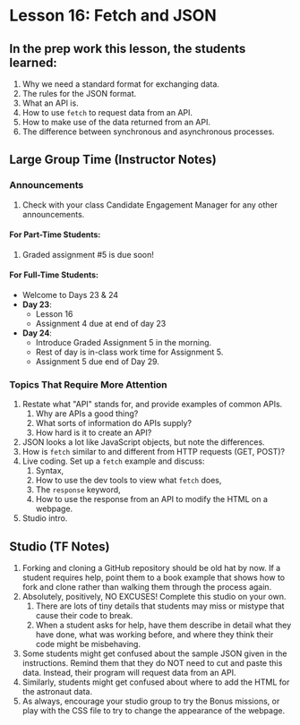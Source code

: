 # Lesson 16: Fetch and JSON

## In the prep work this lesson, the students learned:

1. Why we need a standard format for exchanging data.
1. The rules for the JSON format.
1. What an API is.
1. How to use ``fetch`` to request data from an API.
1. How to make use of the data returned from an API.
1. The difference between synchronous and asynchronous processes.

## Large Group Time (Instructor Notes)

### Announcements

1. Check with your class Candidate Engagement Manager for any other announcements.

#### For Part-Time Students:

1. Graded assignment #5 is due soon!

#### For Full-Time Students:

* Welcome to Days 23 & 24
* **Day 23**: 
    * Lesson 16
    * Assignment 4 due at end of day 23
* **Day 24**: 
    * Introduce Graded Assignment 5 in the morning.  
    * Rest of day is in-class work time for Assignment 5.
    * Assignment 5 due end of Day 29.


### Topics That Require More Attention

1. Restate what "API" stands for, and provide examples of common APIs.
    1. Why are APIs a good thing?
    1. What sorts of information do APIs supply?
    1. How hard is it to create an API?
1. JSON looks a lot like JavaScript objects, but note the differences.
1. How is ``fetch`` similar to and different from HTTP requests (GET, POST)?
1. Live coding. Set up a ``fetch`` example and discuss:
    1. Syntax,
    1. How to use the dev tools to view what ``fetch`` does,
    1. The ``response`` keyword,
    1. How to use the response from an API to modify the HTML on a webpage.
1. Studio intro.

## Studio (TF Notes)

1. Forking and cloning a GitHub repository should be old hat by now. If a student requires help, point them to a book example that shows how to fork and clone rather than walking them through the process again.
1. Absolutely, positively, NO EXCUSES! Complete this studio on your own.
    1. There are lots of tiny details that students may miss or mistype that cause their code to break.
    1. When a student asks for help, have them describe in detail what they have done, what was working before, and where they think their code might be misbehaving.
1. Some students might get confused about the sample JSON given in the instructions. Remind them that they do NOT need to cut and paste this data. Instead, their program will request data from an API.
1. Similarly, students might get confused about where to add the HTML for the astronaut data.
1. As always, encourage your studio group to try the Bonus missions, or play with the CSS file to try to change the appearance of the webpage.
